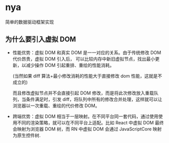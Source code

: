 # nya
简单的数据驱动框架实现

## 为什么要引入虚拟 DOM

- 性能优势：虚拟 DOM 和真实 DOM 是一一对应的关系。由于传统修改 DOM 代价昂贵，虚拟 DOM 引入后， 可以比较内存中新旧虚拟节点，找出最小更新，以减少操作 DOM 引起重排、重绘的性能消耗。

  (当然如果 diff 算法+最小修改消耗的性能大于直接修改 dom 性能，这就是不成立的)

  而且修改虚拟节点并不会直接引起 DOM 修改，而是将此次修改放入重载队列，当条件满足时，引发 diff，将队列中所有的修改合并处理，这样就可以让浏览器以一次重载、重绘的代价修改 DOM。

- 跨端优势：虚拟 DOM 相当于一层映射。在不同平台同一套代码，通过使用使用不同的渲染策略，就可以在不同平台上适配。比如 React 中虚拟 DOM 最终会映射为浏览器 DOM 树，而 RN 中虚拟 DOM 会通过 JavaScriptCore 映射为原生控件树.



